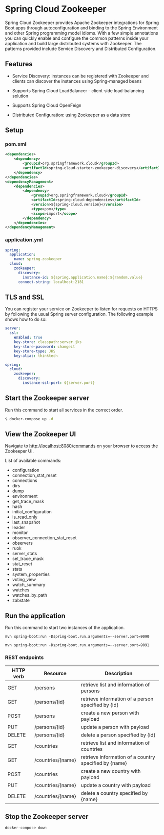 # Spring Cloud Zookeeper

Spring Cloud Zookeeper provides Apache Zookeeper integrations for Spring Boot apps through autoconfiguration and binding to the Spring Environment and other Spring programming model idioms. With a few simple annotations you can quickly enable and configure the common patterns inside your application and build large distributed systems with Zookeeper. The patterns provided include Service Discovery and Distributed Configuration.

## Features

- Service Discovery: instances can be registered with Zookeeper and clients can discover the instances using Spring-managed beans

- Supports Spring Cloud LoadBalancer - client-side load-balancing solution

- Supports Spring Cloud OpenFeign

- Distributed Configuration: using Zookeeper as a data store

## Setup

### pom.xml

```xml
<dependencies>
    <dependency>
        <groupId>org.springframework.cloud</groupId>
        <artifactId>spring-cloud-starter-zookeeper-discovery</artifactId>
    </dependency>
</dependencies>
<dependencyManagement>
    <dependencies>
        <dependency>
            <groupId>org.springframework.cloud</groupId>
            <artifactId>spring-cloud-dependencies</artifactId>
            <version>${spring-cloud.version}</version>
            <type>pom</type>
            <scope>import</scope>
        </dependency>
    </dependencies>
</dependencyManagement>
```

### application.yml

```yaml
spring:
  application:
    name: spring-zookeeper
  cloud:
    zookeeper:
      discovery:
        instance-id: ${spring.application.name}:${random.value}
      connect-string: localhost:2181
```

## TLS and SSL

You can register your service on Zookeeper to listen for requests on HTTPS by following the usual Spring server configuration. The following example shows how to do so:

```yaml
server:
  ssl:
    enabled: true
    key-store: classpath:server.jks
    key-store-password: changeit
    key-store-type: JKS
    key-alias: thinktech

spring:
  cloud:
    zookeeper:
      discovery:
        instance-ssl-port: ${server.port}
```


## Start the Zookeeper server

Run this command to start all services in the correct order.

```bash
$ docker-compose up -d
```

## View the Zookeeper UI

Navigate to [http://localhost:8080/commands](http://localhost:8080/commands) on your browser to access the Zookeeper UI.

List of available commands:

- configuration
- connection_stat_reset
- connections
- dirs
- dump
- environment
- get_trace_mask
- hash
- initial_configuration
- is_read_only
- last_snapshot
- leader
- monitor
- observer_connection_stat_reset
- observers
- ruok
- server_stats
- set_trace_mask
- stat_reset
- stats
- system_properties
- voting_view
- watch_summary
- watches
- watches_by_path
- zabstate

## Run the application

Run this command to start two instances of the application. 

```
mvn spring-boot:run -Dspring-boot.run.arguments=--server.port=9090
```

```
mvn spring-boot:run -Dspring-boot.run.arguments=--server.port=9091
```

### REST endpoints

| HTTP verb | Resource  | Description
|----|---|---|
|  GET  | /persons  | retrieve list and information of persons  
|  GET |  /persons/{id} | retrieve information of a person specified by {id}
|  POST | /persons  | create a new person with payload  
|  PUT   |  /persons/{id} | update a person with payload   
|  DELETE   | /persons/{id}  |  delete a person specified by {id} 
|  GET  | /countries  | retrieve list and information of countries  
|  GET |  /countries/{name} | retrieve information of a country specified by {name} 
|  POST | /countries  | create a new country with payload  
|  PUT   |  /countries/{name} | update a country with payload   
|  DELETE   | /countries/{name}  |  delete a country specified by {name} 


## Stop the Zookeeper server

```bash
docker-compose down
```
